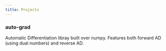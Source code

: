 ```yaml
---
title: Projects
---
```


### auto-grad

Automatic Differentiation libray built over numpy. Features both forward AD (using dual numbers) and reverse AD.
